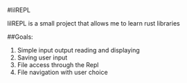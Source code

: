 #lilREPL

lilREPL is a small project that allows me to learn rust libraries

##Goals:

1. Simple input output reading and displaying
2. Saving user input
3. File access through the Repl
4. File navigation with user choice
